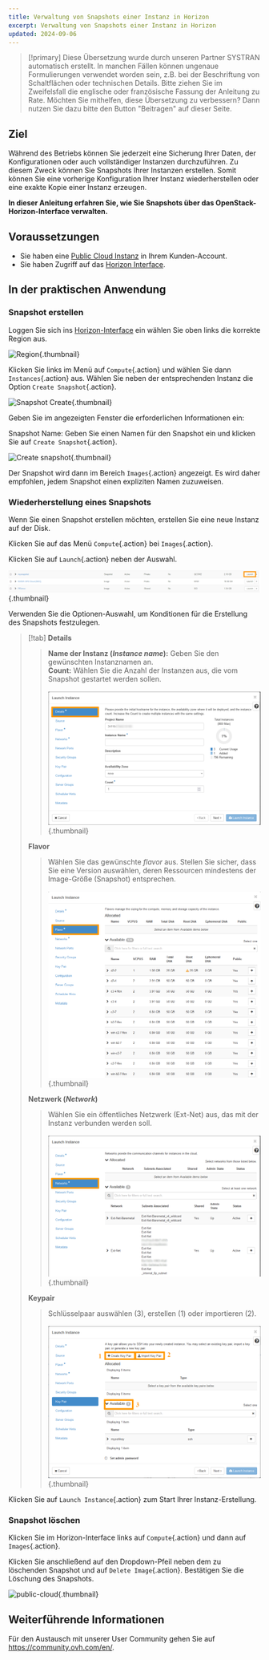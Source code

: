 ```yaml
---
title: Verwaltung von Snapshots einer Instanz in Horizon
excerpt: Verwaltung von Snapshots einer Instanz in Horizon
updated: 2024-09-06
---
```


> [!primary]
> Diese Übersetzung wurde durch unseren Partner SYSTRAN automatisch erstellt. In manchen Fällen können ungenaue Formulierungen verwendet worden sein, z.B. bei der Beschriftung von Schaltflächen oder technischen Details. Bitte ziehen Sie im Zweifelsfall die englische oder französische Fassung der Anleitung zu Rate. Möchten Sie mithelfen, diese Übersetzung zu verbessern? Dann nutzen Sie dazu bitte den Button "Beitragen" auf dieser Seite.
>

## Ziel

Während des Betriebs können Sie jederzeit eine Sicherung Ihrer Daten, der Konfigurationen oder auch vollständiger Instanzen durchzuführen. Zu diesem Zweck können Sie Snapshots Ihrer Instanzen erstellen. Somit können Sie eine vorherige Konfiguration Ihrer Instanz wiederherstellen oder eine exakte Kopie einer Instanz erzeugen.

**In dieser Anleitung erfahren Sie, wie Sie Snapshots über das OpenStack-Horizon-Interface verwalten.**

## Voraussetzungen

- Sie haben eine [Public Cloud Instanz](/pages/public_cloud/compute/public-cloud-first-steps) in Ihrem Kunden-Account.
- Sie haben Zugriff auf das [Horizon Interface](/pages/public_cloud/compute/introducing_horizon).

## In der praktischen Anwendung

### Snapshot erstellen

Loggen Sie sich ins [Horizon-Interface](https://horizon.cloud.ovh.net/auth/login/) ein wählen Sie oben links die korrekte Region aus.

![Region](images/region2021.png){.thumbnail}

Klicken Sie links im Menü auf `Compute`{.action} und wählen Sie dann `Instances`{.action} aus. Wählen Sie neben der entsprechenden Instanz die Option `Create Snapshot`{.action}.

![Snapshot Create](images/createsnapshot.png){.thumbnail}

Geben Sie im angezeigten Fenster die erforderlichen Informationen ein:

Snapshot Name: Geben Sie einen Namen für den Snapshot ein und klicken Sie auf `Create Snapshot`{.action}.

![Create snapshot](images/createsnapshot2.png){.thumbnail}

Der Snapshot wird dann im Bereich `Images`{.action} angezeigt. Es wird daher empfohlen, jedem Snapshot einen expliziten Namen zuzuweisen.

### Wiederherstellung eines Snapshots

Wenn Sie einen Snapshot erstellen möchten, erstellen Sie eine neue Instanz auf der Disk.

Klicken Sie auf das Menü `Compute`{.action} bei `Images`{.action}.

Klicken Sie auf `Launch`{.action} neben der Auswahl.

![restaurer le snapshot](images/restoresnapshot.png){.thumbnail}

Verwenden Sie die Optionen-Auswahl, um Konditionen für die Erstellung des Snapshots festzulegen.

> [!tab]
> **Details**
>>
>> **Name der Instanz (*Instance name*):** Geben Sie den gewünschten Instanznamen an.<br>
>> **Count:** Wählen Sie die Anzahl der Instanzen aus, die vom Snapshot gestartet werden sollen.<br><br>
>>![Snapshot](images/restoresnapshot1.png){.thumbnail}<br>
>>
> **Flavor**
>>
>> Wählen Sie das gewünschte *flavor* aus. Stellen Sie sicher, dass Sie eine Version auswählen, deren Ressourcen mindestens der Image-Größe (Snapshot) entsprechen.<br><br>
>>![network](images/restoresnapshot2.png){.thumbnail}<br>
>>
> **Netzwerk (*Network*)**
>>
>> Wählen Sie ein öffentliches Netzwerk (Ext-Net) aus, das mit der Instanz verbunden werden soll.<br><br>
>>![network](images/restoresnapshot3.png){.thumbnail}<br>
>>
> **Keypair**
>>
>> Schlüsselpaar auswählen (3), erstellen (1) oder importieren (2).<br><br>
>>![network](images/restoresnapshot4.png){.thumbnail}<br>
>>

Klicken Sie auf `Launch Instance`{.action} zum Start Ihrer Instanz-Erstellung.

### Snapshot löschen

Klicken Sie im Horizon-Interface links auf `Compute`{.action} und dann auf `Images`{.action}.

Klicken Sie anschließend auf den Dropdown-Pfeil neben dem zu löschenden Snapshot und auf `Delete Image`{.action}. Bestätigen Sie die Löschung des Snapshots.

![public-cloud](images/deletesnapshot.png){.thumbnail}

## Weiterführende Informationen
 
Für den Austausch mit unserer User Community gehen Sie auf <https://community.ovh.com/en/>.
